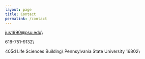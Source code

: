 ```yaml
---
layout: page
title: Contact
permalink: /contact
---
```


[jus1990@psu.edu](mailto:jus1990@psu.edu)\

618-751-9132\

405d Life Sciences Building\ 
Pennsylvania State University 16802\
